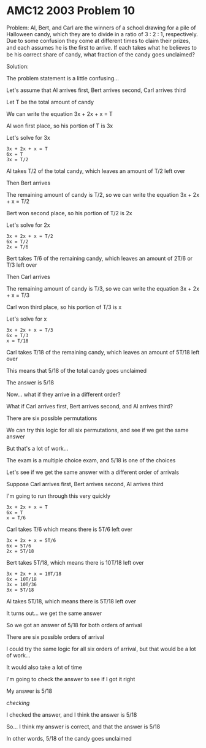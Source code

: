 # AMC12 2003 Problem 10

Problem: Al, Bert, and Carl are the winners of a school drawing for a pile of Halloween candy, which they are to divide in a ratio of 3 : 2 : 1, respectively. Due to some confusion they come at different times to claim their prizes, and each assumes he is the ﬁrst to arrive. If each takes what he believes to be his correct share of candy, what fraction of the candy goes unclaimed?

Solution:

The problem statement is a little confusing...

Let's assume that Al arrives first, Bert arrives second, Carl arrives third

Let T be the total amount of candy

We can write the equation 3x + 2x + x = T

Al won first place, so his portion of T is 3x

Let's solve for 3x

    3x + 2x + x = T
    6x = T
    3x = T/2

Al takes T/2 of the total candy, which leaves an amount of T/2 left over

Then Bert arrives

The remaining amount of candy is T/2, so we can write the equation 3x + 2x + x = T/2

Bert won second place, so his portion of T/2 is 2x

Let's solve for 2x

    3x + 2x + x = T/2
    6x = T/2
    2x = T/6

Bert takes T/6 of the remaining candy, which leaves an amount of 2T/6 or T/3 left over

Then Carl arrives

The remaining amount of candy is T/3, so we can write the equation 3x + 2x + x = T/3

Carl won third place, so his portion of T/3 is x

Let's solve for x

    3x + 2x + x = T/3
    6x = T/3
    x = T/18

Carl takes T/18 of the remaining candy, which leaves an amount of 5T/18 left over 

This means that 5/18 of the total candy goes unclaimed

The answer is 5/18

Now... what if they arrive in a different order?

What if Carl arrives first, Bert arrives second, and Al arrives third?

There are six possible permutations

We can try this logic for all six permutations, and see if we get the same answer

But that's a lot of work...

The exam is a multiple choice exam, and 5/18 is one of the choices

Let's see if we get the same answer with a different order of arrivals

Suppose Carl arrives first, Bert arrives second, Al arrives third

I'm going to run through this very quickly

    3x + 2x + x = T
    6x = T
    x = T/6

Carl takes T/6 which means there is 5T/6 left over

    3x + 2x + x = 5T/6
    6x = 5T/6
    2x = 5T/18

Bert takes 5T/18, which means there is 10T/18 left over

    3x + 2x + x = 10T/18
    6x = 10T/18
    3x = 10T/36
    3x = 5T/18

Al takes 5T/18, which means there is 5T/18 left over

It turns out... we get the same answer

So we got an answer of 5/18 for both orders of arrival

There are six possible orders of arrival

I could try the same logic for all six orders of arrival, but that would be a lot of work...

It would also take a lot of time

I'm going to check the answer to see if I got it right

My answer is 5/18

*checking*

I checked the answer, and I think the answer is 5/18

So... I think my answer is correct, and that the answer is 5/18

In other words, 5/18 of the candy goes unclaimed
